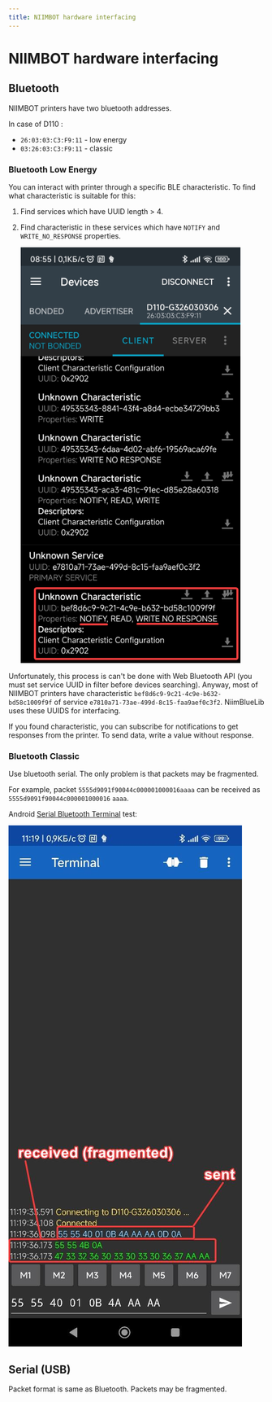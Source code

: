 ```yaml
---
title: NIIMBOT hardware interfacing
---
```


# NIIMBOT hardware interfacing

## Bluetooth

NIIMBOT printers have two bluetooth addresses.

In case of D110 :

* `26:03:03:C3:F9:11` - low energy
* `03:26:03:C3:F9:11` - classic

### Bluetooth Low Energy

You can interact with printer through a specific BLE characteristic.
To find what characteristic is suitable for this:

1. Find services which have UUID length > 4.
2. Find characteristic in these services which have `NOTIFY` and `WRITE_NO_RESPONSE` properties.

   ![](proto/characteristic.png)

Unfortunately, this process is can't be done with Web Bluetooth API (you must set service UUID in filter before devices searching).
Anyway, most of NIIMBOT printers have characteristic `bef8d6c9-9c21-4c9e-b632-bd58c1009f9f` of service `e7810a71-73ae-499d-8c15-faa9aef0c3f2`.
NiimBlueLib uses these UUIDS for interfacing.

If you found characteristic, you can subscribe for notifications to get responses from the printer.
To send data, write a value without response.

### Bluetooth Classic

Use bluetooth serial. The only problem is that packets may be fragmented.

For example, packet `5555d9091f90044c000001000016aaaa` can be received as `5555d9091f90044c000001000016` `aaaa`.

Android [Serial Bluetooth Terminal](https://play.google.com/store/apps/details?id=de.kai_morich.serial_bluetooth_terminal) test:

![](proto/bluetooh_terminal.jpg)

## Serial (USB)

Packet format is same as Bluetooth. Packets may be fragmented.
